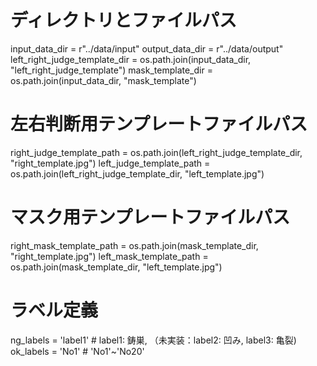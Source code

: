 # ディレクトリとファイルパス
input_data_dir = r"../data/input"
output_data_dir = r"../data/output"
left_right_judge_template_dir = os.path.join(input_data_dir, "left_right_judge_template")
mask_template_dir = os.path.join(input_data_dir, "mask_template")

# 左右判断用テンプレートファイルパス
right_judge_template_path = os.path.join(left_right_judge_template_dir, "right_template.jpg")
left_judge_template_path = os.path.join(left_right_judge_template_dir, "left_template.jpg")

# マスク用テンプレートファイルパス
right_mask_template_path = os.path.join(mask_template_dir, "right_template.jpg")
left_mask_template_path = os.path.join(mask_template_dir, "left_template.jpg")

# ラベル定義
ng_labels = 'label1'  # label1: 鋳巣, （未実装：label2: 凹み, label3: 亀裂)
ok_labels = 'No1'  # 'No1'~'No20'
